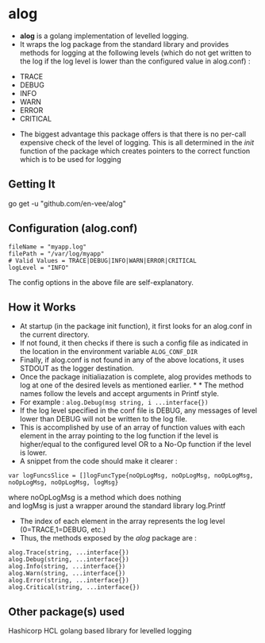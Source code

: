 # alog
* **alog** is a golang implementation of levelled logging.  
* It wraps the log package from the standard library and provides methods for logging at the following levels (which do not get written to the log if the log level is lower than the configured value in alog.conf) :
- TRACE
- DEBUG
- INFO
- WARN
- ERROR
- CRITICAL
* The biggest advantage this package offers is that there is no per-call expensive check of the level of logging. This is all determined in the *init* function of the package which creates pointers to the correct function which is to be used for logging

## Getting It
go get -u "github.com/en-vee/alog"

## Configuration (alog.conf)
```shell
fileName = "myapp.log"
filePath = "/var/log/myapp"
# Valid Values = TRACE|DEBUG|INFO|WARN|ERROR|CRITICAL
logLevel = "INFO"
```
The config options in the above file are self-explanatory.

## How it Works
* At startup (in the package init function), it first looks for an alog.conf in the current directory.  
* If not found, it then checks if there is such a config file as indicated in the location in the environment variable ```ALOG_CONF_DIR```  
* Finally, if alog.conf is not found in any of the above locations, it uses STDOUT as the logger destination.  
* Once the package initialiazation is complete, alog provides methods to log at one of the desired levels as mentioned earlier. * * The method names follow the levels and accept arguments in Printf style.  
* For example : ```alog.Debug(msg string, i ...interface{})```  
* If the log level specified in the conf file is DEBUG, any messages of level lower than DEBUG will not be written to the log file.
* This is accomplished by use of an array of function values with each element in the array pointing to the log function if the level is higher/equal to the configured level OR to a No-Op function if the level is lower.   
* A snippet from the code should make it clearer :
```
var logFuncsSlice = []logFuncType{noOpLogMsg, noOpLogMsg, noOpLogMsg, noOpLogMsg, noOpLogMsg, logMsg}
```

where noOpLogMsg is a method which does nothing  
and logMsg is just a wrapper around the standard library log.Printf  
* The index of each element in the array represents the log level (0=TRACE,1=DEBUG, etc.)
* Thus, the methods exposed by the *alog* package are :
```shell
alog.Trace(string, ...interface{})
alog.Debug(string, ...interface{})
alog.Info(string, ...interface{})
alog.Warn(string, ...interface{})
alog.Error(string, ...interface{})
alog.Critical(string, ...interface{})
```

## Other package(s) used
Hashicorp HCL
golang based library for levelled logging
